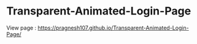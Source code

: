 # Transparent-Animated-Login-Page
View page : https://pragnesh107.github.io/Transparent-Animated-Login-Page/
